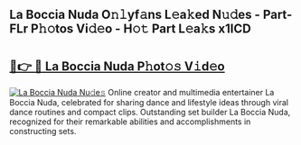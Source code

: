 ## La Boccia Nuda O𝚗𝚕yf𝚊ns L𝚎a𝚔ed N𝚞𝚍es - Part-FLr P𝚑𝚘tos Vi𝚍𝚎o - H𝚘𝚝 Part L𝚎a𝚔s x1ICD

# <h2><a href="http://kf8waj.oniu.top/?m=La+Boccia+Nuda">🔗👉 🔴 La Boccia Nuda P𝚑ot𝚘𝚜 V𝚒d𝚎o</a></h2>

[![La Boccia Nuda Nu𝚍e𝚜](https://i.imgur.com/0qMVB7G.gif)](http://kf8waj.oniu.top/?m=La+Boccia+Nuda)
Online creator and multimedia entertainer La Boccia Nuda, celebrated for sharing dance and lifestyle ideas through viral dance routines and compact clips. Outstanding set builder La Boccia Nuda, recognized for their remarkable abilities and accomplishments in constructing sets.  
